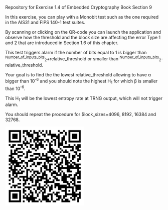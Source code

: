 Repository for Exercise 1.4 of Embedded Cryptography Book Section 9

In this exercise, you can play with a Monobit test such as the one required in the AIS31 and FIPS 140-1 test suites. 

By scanning or clicking on the QR-code you can launch the application and observe how the threshold and the block size are affecting the error Type 1 and 2 that are introduced in Section 1.6 of this chapter.

<p>This test triggers alarm if the number of bits equal to 1 is bigger than <sup>Number_of_inputs_bits</sup><sub>2</sub>+relative_threshold or smaller than <sup>Number_of_inputs_bits</sup><sub>2</sub>-relative_threshold.</p>


<p>Your goal is to find the the lowest relative_threshold allowing to have &#x3B1 bigger than 10<sup>-6</sup> and you should note the highest H<sub>1</sub> for which &#x3B2 is smaller than 10<sup>-6</sup>.</p>
  
<p>This H<sub>1</sub> will be the lowest entropy rate at TRNG output, which will not trigger alarm.</p>
<p>You should repeat the procedure for $lock_sizes=4096, 8192, 16384 and 32768.</p>



<p><a href="https://mybinder.org/v2/gh/patrickhaddadteaching/TRNG_ex4/main?urlpath=voila%2Frender%2FTRNG_ex4_nb.ipynb" target="_blank" rel="noopener noreferrer">  <img src="ex4.png" width="50%" height="50%"></a></p>
